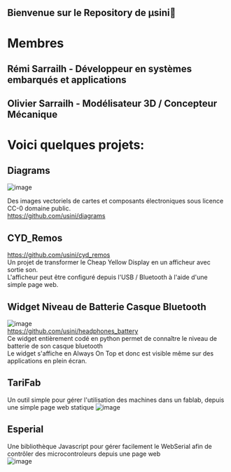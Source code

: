 Bienvenue sur le Repository de µsini👋
---------------------------------------
# Membres
## Rémi Sarrailh - Développeur en systèmes embarqués et applications
## Olivier Sarrailh - Modélisateur 3D / Concepteur Mécanique

# Voici quelques projets:

## Diagrams
![image](https://github.com/usini/.github/assets/2841495/13a57fe6-2d1e-443e-843a-1647f06aa9f5)
 
Des images vectoriels de cartes et composants électroniques sous licence CC-0 domaine public.    
https://github.com/usini/diagrams    

## CYD_Remos
https://github.com/usini/cyd_remos    
Un projet de transformer le Cheap Yellow Display en un afficheur avec sortie son.   
L'afficheur peut être configuré depuis l'USB / Bluetooth à l'aide d'une simple page web.   

## Widget Niveau de Batterie Casque Bluetooth
![image](https://github.com/usini/.github/assets/2841495/15262c03-38e5-42ef-b273-fd75fbc0e0db)   
https://github.com/usini/headphones_battery   
Ce widget entièrement codé en python permet de connaître le niveau de batterie de son casque bluetooth   
Le widget s'affiche en Always On Top et donc est visible même sur des applications en plein écran.   

## TariFab
Un outil simple pour gérer l'utilisation des machines dans un fablab, depuis une simple page web statique
![image](https://github.com/usini/.github/assets/2841495/334d8a10-9076-41d9-9315-bc6355859b85)

## Esperial
Une bibliothèque Javascript pour gérer facilement le WebSerial afin de contrôler des microcontroleurs depuis une page web    
![image](https://github.com/usini/.github/assets/2841495/7db78a76-b761-4259-99b2-d42e558f5853)    





